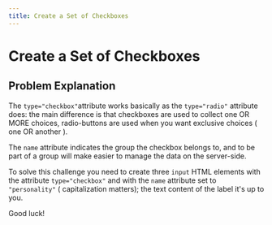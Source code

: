 ```yaml
---
title: Create a Set of Checkboxes
---
```

# Create a Set of Checkboxes

## Problem Explanation
The `type="checkbox"`attribute works basically as the `type="radio"` attribute does: the main difference is that checkboxes are used to collect one OR MORE choices, radio-buttons are used when you want exclusive choices ( one OR another ). 

The `name` attribute indicates the group the checkbox belongs to, and to be part of a group will make easier to manage the data on the server-side.

To solve this challenge you need to create three `input` HTML elements with the attribute `type="checkbox"` and with the `name` attribute set to `"personality"` ( capitalization matters); the text content of the label it's up to you.


Good luck!
